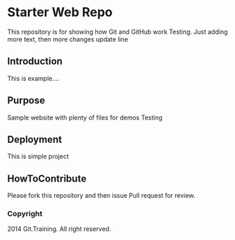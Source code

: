 # Starter Web Repo

This repository is for showing how Git and GitHub work
Testing. Just adding more text, then more changes
update line

## Introduction

This is example....

## Purpose

Sample website with plenty of files for demos
Testing

## Deployment
This is simple project

## HowToContribute

Please fork this repository and then issue Pull request for review.

### Copyright

2014 Git.Training. All right reserved.